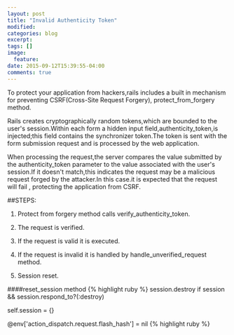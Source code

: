 ```yaml
---
layout: post
title: "Invalid Authenticity Token"
modified:
categories: blog
excerpt:
tags: []
image:
  feature: 
date: 2015-09-12T15:39:55-04:00
comments: true
---
```

To protect your application from hackers,rails includes a built in mechanism for preventing CSRF(Cross-Site Request Forgery), protect_from_forgery method.

Rails creates cryptographically random tokens,which are bounded to the user's session.Within each form a hidden input field,authenticity_token,is injected;this field contains the synchronizer token.The token is sent with the form submission request and is processed by the web application.

When processing the request,the server compares the value submitted by the authenticity_token parameter to the value associated with the user's session.If it doesn't match,this indicates the request may be a malicious request forged by the attacker.In this case.it is expected that the request will fail , protecting the application from CSRF.

##STEPS:

1) Protect from forgery method calls verify_authenticity_token.

2) The request is verified.

3) If the request is valid it is executed.

4) If the request is invalid it is handled by  handle_unverified_request method.

5) Session reset.

####reset_session method
{% highlight ruby %}
session.destroy if session && session.respond_to?(:destroy)

self.session = {}

@env['action_dispatch.request.flash_hash'] = nil
{% highlight ruby %}